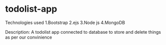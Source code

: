 # todolist-app
Technologies used
1.Bootstrap
2.ejs
3.Node js
4.MongoDB


Description:
A todolist app connected to database to store and delete things as per our convinience


